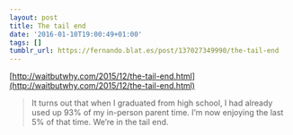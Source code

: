 ```yaml
---
layout: post
title: The tail end
date: '2016-01-10T19:00:49+01:00'
tags: []
tumblr_url: https://fernando.blat.es/post/137027349990/the-tail-end
---
```

[http://waitbutwhy.com/2015/12/the-tail-end.html](http://waitbutwhy.com/2015/12/the-tail-end.html)

> It turns out that when I graduated from high school, I had already used up 93% of my in-person parent time. I’m now enjoying the last 5% of that time. We’re in the tail end.
